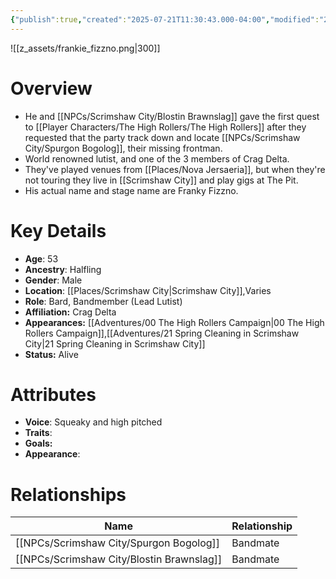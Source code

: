 ```yaml
---
{"publish":true,"created":"2025-07-21T11:30:43.000-04:00","modified":"2025-10-22T09:15:38.711-04:00","published":"2025-10-22T09:15:38.711-04:00","cssclasses":"","Age":"53","Ancestry":["Halfling"],"Gender":"Male","Location":["[[Places/Scrimshaw City]]","Varies"],"Role":["Bard, Bandmember (Lead Lutist)"],"Affiliation":["Crag Delta"],"Appearances":["[[00 The High Rollers Campaign]]","[[21 Spring Cleaning in Scrimshaw City]]"],"Status":"Alive","Authors":["Jordan"]}
---
```


![[z_assets/frankie_fizzno.png|300]]

# Overview
 - He and [[NPCs/Scrimshaw City/Blostin Brawnslag]] gave the first quest to [[Player Characters/The High Rollers/The High Rollers]] after they requested that the party track down and locate [[NPCs/Scrimshaw City/Spurgon Bogolog]], their missing frontman.
- World renowned lutist, and one of the 3 members of Crag Delta.
- They've played venues from [[Places/Nova Jersaeria]], but when they're not touring they live in [[Scrimshaw City]] and play gigs at The Pit.
- His actual name and stage name are Franky Fizzno.

# Key Details
- **Age**: 53
- **Ancestry**: Halfling
- **Gender**: Male
- **Location**: [[Places/Scrimshaw City\|Scrimshaw City]],Varies
- **Role**: Bard, Bandmember (Lead Lutist)
- **Affiliation:** Crag Delta
- **Appearances:** [[Adventures/00 The High Rollers Campaign\|00 The High Rollers Campaign]],[[Adventures/21 Spring Cleaning in Scrimshaw City\|21 Spring Cleaning in Scrimshaw City]]
- **Status:** Alive

# Attributes
- **Voice**: Squeaky and high pitched
- **Traits**: 
- **Goals:** 
- **Appearance**: 

# Relationships

| Name                  | Relationship |
| --------------------- | ------------ |
| [[NPCs/Scrimshaw City/Spurgon Bogolog]]   | Bandmate     |
| [[NPCs/Scrimshaw City/Blostin Brawnslag]] | Bandmate     |

